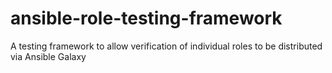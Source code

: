 # ansible-role-testing-framework
A testing framework to allow verification of individual roles to be distributed via Ansible Galaxy
